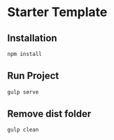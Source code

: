 # Starter Template

## Installation

```bash
npm install
```

## Run Project

```bash
gulp serve
```

## Remove dist folder
```bash
gulp clean
```
